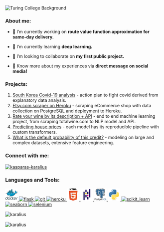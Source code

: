 <img align="center" src="https://i.imgur.com/NoEVh13.png" alt="Turing College Background"/>

<h3 align="left">About me:</h3>
<p align="left">
 
 - 🔭 I’m currently working on **route value function approximation for same-day delivery.**

- 🌱 I’m currently learning **deep learning.**

- 👯 I’m looking to collaborate on **my first public project.**

- 📄 Know more about my experiences via **direct message on social media!**
 
 </p>
<h3 align="left">Projects:</h3>
<p align="left">
<ol>
  <li><a href="https://github.com/Karalius/south-korea-covid-analysis">South Korea Covid-19 analysis</a> - action plan to fight covid derived from explanatory data analysis.</li>
  <li><a href="https://github.com/Karalius/etsy-scraper">Etsy.com scraper on Heroku</a> - scraping eCommerce shop with data collection on PostgreSQL and deployment to Heroku.</li>
  <li><a href="https://github.com/Karalius/scrape-totalwine.com">Rate your wine by its description + API</a> - end to end machine learning project, from scraping totalwine.com to NLP model and API. </li>
  <li><a href="https://github.com/Karalius/house-price-prediction">Predicting house prices</a> - each model has its reproducible pipeline with custom transformers.</li>
  <li><a href="https://github.com/Karalius/credit-default-risk">What is the default probability of this credit?</a> - modeling on large and complex datasets, extensive feature engineering.</li>
</ol>
</p>
<h3 align="left">Connect with me:</h3>
<p align="left">
<a href="https://linkedin.com/in/kasparas-karalius" target="blank"><img align="center" src="https://raw.githubusercontent.com/rahuldkjain/github-profile-readme-generator/master/src/images/icons/Social/linked-in-alt.svg" alt="kasparas-karalius" height="30" width="40" /></a>
</p>

<h3 align="left">Languages and Tools:</h3>
<p align="left"> <a href="https://www.docker.com/" target="_blank" rel="noreferrer"> <img src="https://raw.githubusercontent.com/devicons/devicon/master/icons/docker/docker-original-wordmark.svg" alt="docker" width="40" height="40"/> </a> <a href="https://flask.palletsprojects.com/" target="_blank" rel="noreferrer"> <img src="https://www.vectorlogo.zone/logos/pocoo_flask/pocoo_flask-icon.svg" alt="flask" width="40" height="40"/> </a> <a href="https://git-scm.com/" target="_blank" rel="noreferrer"> <img src="https://www.vectorlogo.zone/logos/git-scm/git-scm-icon.svg" alt="git" width="40" height="40"/> </a> <a href="https://heroku.com" target="_blank" rel="noreferrer"> <img src="https://www.vectorlogo.zone/logos/heroku/heroku-icon.svg" alt="heroku" width="40" height="40"/> </a> <a href="https://www.w3.org/html/" target="_blank" rel="noreferrer"> <img src="https://raw.githubusercontent.com/devicons/devicon/master/icons/html5/html5-original-wordmark.svg" alt="html5" width="40" height="40"/> </a> <a href="https://pandas.pydata.org/" target="_blank" rel="noreferrer"> <img src="https://raw.githubusercontent.com/devicons/devicon/2ae2a900d2f041da66e950e4d48052658d850630/icons/pandas/pandas-original.svg" alt="pandas" width="40" height="40"/> </a> <a href="https://www.postgresql.org" target="_blank" rel="noreferrer"> <img src="https://raw.githubusercontent.com/devicons/devicon/master/icons/postgresql/postgresql-original-wordmark.svg" alt="postgresql" width="40" height="40"/> </a> <a href="https://www.python.org" target="_blank" rel="noreferrer"> <img src="https://raw.githubusercontent.com/devicons/devicon/master/icons/python/python-original.svg" alt="python" width="40" height="40"/> </a> <a href="https://scikit-learn.org/" target="_blank" rel="noreferrer"> <img src="https://upload.wikimedia.org/wikipedia/commons/0/05/Scikit_learn_logo_small.svg" alt="scikit_learn" width="40" height="40"/> </a> <a href="https://seaborn.pydata.org/" target="_blank" rel="noreferrer"> <img src="https://seaborn.pydata.org/_images/logo-mark-lightbg.svg" alt="seaborn" width="40" height="40"/> </a> <a href="https://www.selenium.dev" target="_blank" rel="noreferrer"> <img src="https://raw.githubusercontent.com/detain/svg-logos/780f25886640cef088af994181646db2f6b1a3f8/svg/selenium-logo.svg" alt="selenium" width="40" height="40"/> </a> </p>

<p><img align="center" src="https://github-readme-stats.vercel.app/api/top-langs?username=karalius&show_icons=true&theme=dark&locale=en&layout=compact" alt="karalius" /></p>

<p><img align="center" src="https://github-readme-streak-stats.herokuapp.com/?user=karalius&theme=dark" alt="karalius" /></p>
